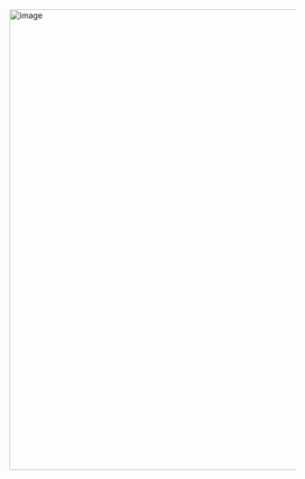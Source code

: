 <img width="811" alt="image" src="https://user-images.githubusercontent.com/114161232/207928809-2106bdbd-8e2c-4855-aee2-71fc892269f1.png">
